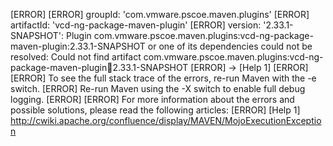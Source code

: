 [ERROR] 
[ERROR] groupId: 'com.vmware.pscoe.maven.plugins'
[ERROR] artifactId: 'vcd-ng-package-maven-plugin'
[ERROR] version: '2.33.1-SNAPSHOT': Plugin com.vmware.pscoe.maven.plugins:vcd-ng-package-maven-plugin:2.33.1-SNAPSHOT or one of its dependencies could not be resolved: Could not find artifact com.vmware.pscoe.maven.plugins:vcd-ng-package-maven-plugin:jar:2.33.1-SNAPSHOT
[ERROR] -> [Help 1]
[ERROR] 
[ERROR] To see the full stack trace of the errors, re-run Maven with the -e switch.
[ERROR] Re-run Maven using the -X switch to enable full debug logging.
[ERROR] 
[ERROR] For more information about the errors and possible solutions, please read the following articles:
[ERROR] [Help 1] http://cwiki.apache.org/confluence/display/MAVEN/MojoExecutionException
